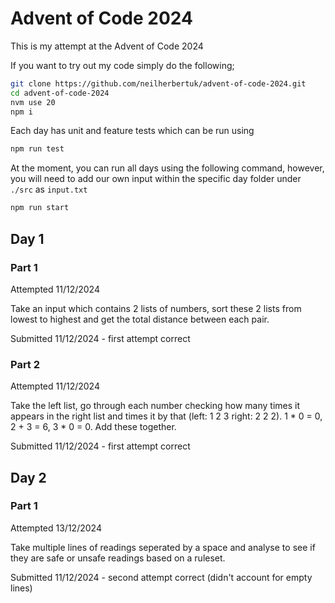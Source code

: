 # Advent of Code 2024

This is my attempt at the Advent of Code 2024

If you want to try out my code simply do the following;

```bash
git clone https://github.com/neilherbertuk/advent-of-code-2024.git
cd advent-of-code-2024
nvm use 20
npm i
```

Each day has unit and feature tests which can be run using

```bash
npm run test
```

At the moment, you can run all days using the following command, however, you will need to add our own input within the specific day folder under `./src` as `input.txt`

```bash
npm run start
```

## Day 1

### Part 1

Attempted 11/12/2024

Take an input which contains 2 lists of numbers, sort these 2 lists from lowest to highest and get the total distance between each pair.

Submitted 11/12/2024 - first attempt correct

### Part 2

Attempted 11/12/2024

Take the left list, go through each number checking how many times it appears in the right list and times it by that (left: 1 2 3 right: 2 2 2). 1 * 0 = 0, 2 + 3 = 6, 3 * 0 = 0. Add these together.

Submitted 11/12/2024 - first attempt correct

## Day 2

### Part 1

Attempted 13/12/2024

Take multiple lines of readings seperated by a space and analyse to see if they are safe or unsafe readings based on a ruleset.

Submitted 11/12/2024 - second attempt correct (didn't account for empty lines)

